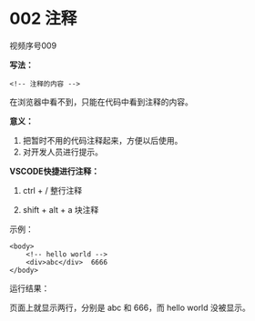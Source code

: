 # 002 注释

视频序号009



**写法：**

```
<!-- 注释的内容 -->
```

在浏览器中看不到，只能在代码中看到注释的内容。

**意义：**

1. 把暂时不用的代码注释起来，方便以后使用。
2. 对开发人员进行提示。

**VSCODE快捷进行注释：**

1. ctrl + /   整行注释

2. shift + alt + a  块注释

示例：

```
<body>
    <!-- hello world -->
    <div>abc</div>  6666
</body>
```

运行结果：

页面上就显示两行，分别是 abc 和 666，而 hello world 没被显示。